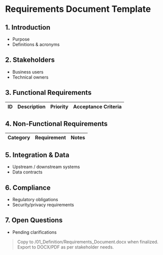 # Requirements Document Template

## 1. Introduction
- Purpose
- Definitions & acronyms

## 2. Stakeholders
- Business users
- Technical owners

## 3. Functional Requirements
| ID | Description | Priority | Acceptance Criteria |
|----|-------------|----------|---------------------|

## 4. Non-Functional Requirements
| Category | Requirement | Notes |
|----------|-------------|-------|

## 5. Integration & Data
- Upstream / downstream systems
- Data contracts

## 6. Compliance
- Regulatory obligations
- Security/privacy requirements

## 7. Open Questions
- Pending clarifications

> Copy to /01_Definition/Requirements_Document.docx when finalized. Export to DOCX/PDF as per stakeholder needs.
